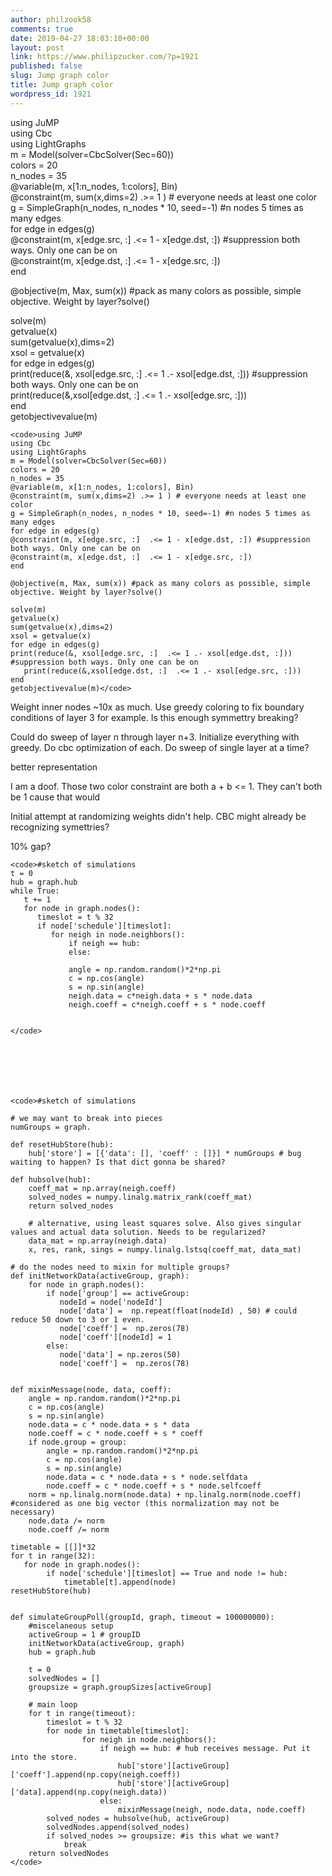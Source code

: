 ```yaml
---
author: philzook58
comments: true
date: 2019-04-27 18:03:10+00:00
layout: post
link: https://www.philipzucker.com/?p=1921
published: false
slug: Jump graph color
title: Jump graph color
wordpress_id: 1921
---
```


using JuMP  
using Cbc  
using LightGraphs  
m = Model(solver=CbcSolver(Sec=60))  
colors = 20  
n_nodes = 35  
@variable(m, x[1:n_nodes, 1:colors], Bin)  
@constraint(m, sum(x,dims=2) .>= 1 ) # everyone needs at least one color  
g = SimpleGraph(n_nodes, n_nodes * 10, seed=-1) #n nodes 5 times as many edges  
for edge in edges(g)  
@constraint(m, x[edge.src, :] .<= 1 - x[edge.dst, :]) #suppression both ways. Only one can be on  
@constraint(m, x[edge.dst, :] .<= 1 - x[edge.src, :])  
end




@objective(m, Max, sum(x)) #pack as many colors as possible, simple objective. Weight by layer?solve()




solve(m)  
getvalue(x)  
sum(getvalue(x),dims=2)  
xsol = getvalue(x)  
for edge in edges(g)  
print(reduce(&, xsol[edge.src, :] .<= 1 .- xsol[edge.dst, :])) #suppression both ways. Only one can be on  
print(reduce(&,xsol[edge.dst, :] .<= 1 .- xsol[edge.src, :]))  
end  
getobjectivevalue(m)





    
    <code>using JuMP
    using Cbc
    using LightGraphs
    m = Model(solver=CbcSolver(Sec=60))
    colors = 20
    n_nodes = 35
    @variable(m, x[1:n_nodes, 1:colors], Bin)
    @constraint(m, sum(x,dims=2) .>= 1 ) # everyone needs at least one color
    g = SimpleGraph(n_nodes, n_nodes * 10, seed=-1) #n nodes 5 times as many edges
    for edge in edges(g)
    @constraint(m, x[edge.src, :]  .<= 1 - x[edge.dst, :]) #suppression both ways. Only one can be on
    @constraint(m, x[edge.dst, :]  .<= 1 - x[edge.src, :])
    end
    
    @objective(m, Max, sum(x)) #pack as many colors as possible, simple objective. Weight by layer?solve()
    
    solve(m)
    getvalue(x)
    sum(getvalue(x),dims=2)
    xsol = getvalue(x)
    for edge in edges(g)
    print(reduce(&, xsol[edge.src, :]  .<= 1 .- xsol[edge.dst, :])) #suppression both ways. Only one can be on
       print(reduce(&,xsol[edge.dst, :]  .<= 1 .- xsol[edge.src, :]))
    end
    getobjectivevalue(m)</code>







Weight inner nodes ~10x as much. Use greedy coloring to fix boundary conditions of layer 3 for example. Is this enough symmettry breaking?







Could do sweep of layer n through layer n+3. Initialize everything with greedy. Do cbc optimization of each. Do sweep of single layer at a time?







better representation 







I am a doof. Those two color constraint are both a + b <= 1. They can't both be 1 cause that would 













Initial attempt at randomizing weights didn't help. CBC might already be recognizing symettries?







10% gap?












    
    <code>#sketch of simulations
    t = 0
    hub = graph.hub
    while True:
       t += 1
       for node in graph.nodes():
          timeslot = t % 32
          if node['schedule'][timeslot]:
             for neigh in node.neighbors():
                 if neigh == hub:
                 else:
    
                 angle = np.random.random()*2*np.pi
                 c = np.cos(angle)
                 s = np.sin(angle)
                 neigh.data = c*neigh.data + s * node.data
                 neigh.coeff = c*neigh.coeff + s * node.coeff
    
    
    </code>






    
    <code>#sketch of simulations
    
    # we may want to break into pieces
    numGroups = graph.
    
    def resetHubStore(hub):
        hub['store'] = [{'data': [], 'coeff' : []}] * numGroups # bug waiting to happen? Is that dict gonna be shared?
    
    def hubsolve(hub):
        coeff_mat = np.array(neigh.coeff)
        solved_nodes = numpy.linalg.matrix_rank(coeff_mat)
        return solved_nodes
    
        # alternative, using least squares solve. Also gives singular values and actual data solution. Needs to be regularized?
        data_mat = np.array(neigh.data)
        x, res, rank, sings = numpy.linalg.lstsq(coeff_mat, data_mat)
    
    # do the nodes need to mixin for multiple groups?
    def initNetworkData(activeGroup, graph):
        for node in graph.nodes():
            if node['group'] == activeGroup:
               nodeId = node['nodeId']
               node['data'] =  np.repeat(float(nodeId) , 50) # could reduce 50 down to 3 or 1 even.
               node['coeff'] =  np.zeros(78)
               node['coeff'][nodeId] = 1
            else:
               node['data'] = np.zeros(50)
               node['coeff'] =  np.zeros(78)
               
    
    def mixinMessage(node, data, coeff):
        angle = np.random.random()*2*np.pi
        c = np.cos(angle)
        s = np.sin(angle)
        node.data = c * node.data + s * data
        node.coeff = c * node.coeff + s * coeff
        if node.group = group:
            angle = np.random.random()*2*np.pi
            c = np.cos(angle)
            s = np.sin(angle)
            node.data = c * node.data + s * node.selfdata
            node.coeff = c * node.coeff + s * node.selfcoeff
        norm = np.linalg.norm(node.data) + np.linalg.norm(node.coeff) #considered as one big vector (this normalization may not be necessary)
        node.data /= norm
        node.coeff /= norm
    
    timetable = [[]]*32
    for t in range(32):
       for node in graph.nodes():
            if node['schedule'][timeslot] == True and node != hub:
                timetable[t].append(node)
    resetHubStore(hub)
    
    
    def simulateGroupPoll(groupId, graph, timeout = 100000000):
        #miscelaneous setup
        activeGroup = 1 # groupID
        initNetworkData(activeGroup, graph)
        hub = graph.hub
    
        t = 0
        solvedNodes = []
        groupsize = graph.groupSizes[activeGroup]
    
        # main loop 
        for t in range(timeout):
            timeslot = t % 32
            for node in timetable[timeslot]:
                    for neigh in node.neighbors():
                        if neigh == hub: # hub receives message. Put it into the store.
                            hub['store'][activeGroup]['coeff'].append(np.copy(neigh.coeff))
                            hub['store'][activeGroup]['data].append(np.copy(neigh.data))
                        else:
                            mixinMessage(neigh, node.data, node.coeff)
            solved_nodes = hubsolve(hub, activeGroup)
            solvedNodes.append(solved_nodes)
            if solved_nodes >= groupsize: #is this what we want?
                break
        return solvedNodes
    </code>



